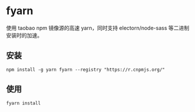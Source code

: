 # fyarn
使用 taobao npm 镜像源的高速 yarn，同时支持 electorn/node-sass 等二进制安装时的加速。

## 安装
```
npm install -g yarn fyarn --registry "https://r.cnpmjs.org/"
```

## 使用
```
fyarn install
```
